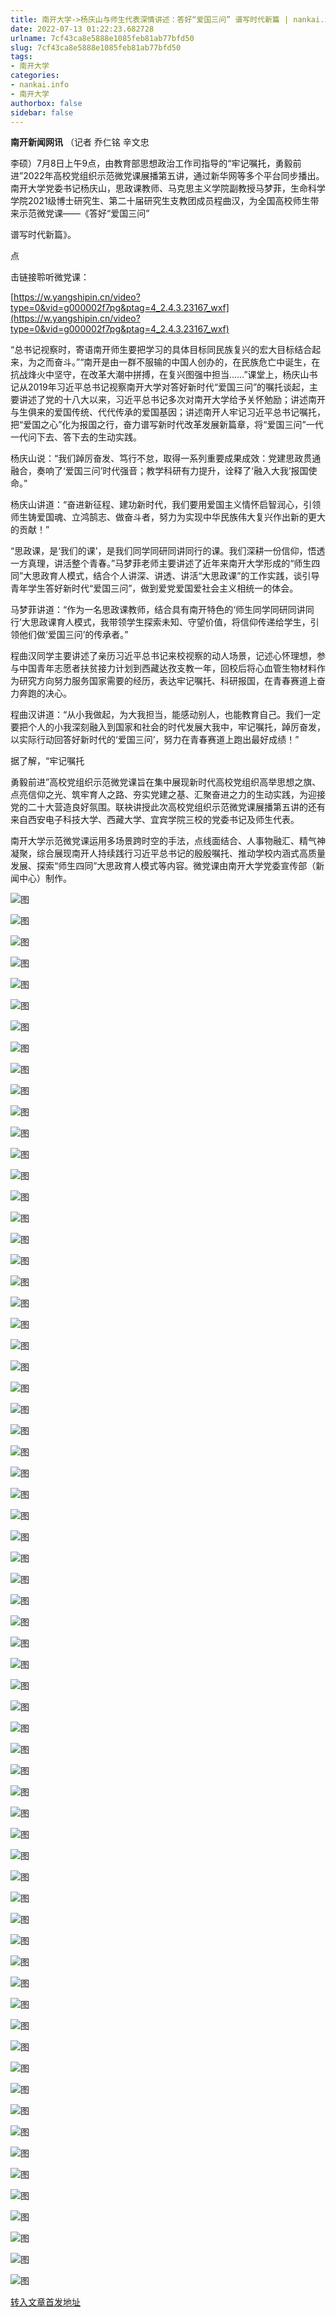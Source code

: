 ```yaml
---
title: 南开大学->杨庆山与师生代表深情讲述：答好“爱国三问” 谱写时代新篇 | nankai.info
date: 2022-07-13 01:22:23.682728
urlname: 7cf43ca8e5888e1085feb81ab77bfd50
slug: 7cf43ca8e5888e1085feb81ab77bfd50
tags: 
- 南开大学
categories:
- nankai.info
- 南开大学
authorbox: false
sidebar: false
---
```

**南开新闻网讯** （记者 乔仁铭 辛文忠

李硕）7月8日上午9点，由教育部思想政治工作司指导的“牢记嘱托，勇毅前进”2022年高校党组织示范微党课展播第五讲，通过新华网等多个平台同步播出。南开大学党委书记杨庆山，思政课教师、马克思主义学院副教授马梦菲，生命科学学院2021级博士研究生、第二十届研究生支教团成员程曲汉，为全国高校师生带来示范微党课——《答好“爱国三问”

谱写时代新篇》。

点
<!--more-->
击链接聆听微党课：

[https://w.yangshipin.cn/video?type=0&vid=g000002f7pg&ptag=4_2.4.3.23167_wxf](https://w.yangshipin.cn/video?type=0&vid=g000002f7pg&ptag=4_2.4.3.23167_wxf)

“总书记视察时，寄语南开师生要把学习的具体目标同民族复兴的宏大目标结合起来，为之而奋斗。”“南开是由一群不服输的中国人创办的，在民族危亡中诞生，在抗战烽火中坚守，在改革大潮中拼搏，在复兴图强中担当……”课堂上，杨庆山书记从2019年习近平总书记视察南开大学对答好新时代“爱国三问”的嘱托谈起，主要讲述了党的十八大以来，习近平总书记多次对南开大学给予关怀勉励；讲述南开与生俱来的爱国传统、代代传承的爱国基因；讲述南开人牢记习近平总书记嘱托，把“爱国之心”化为报国之行，奋力谱写新时代改革发展新篇章，将“爱国三问”一代一代问下去、答下去的生动实践。

杨庆山说：“我们踔厉奋发、笃行不怠，取得一系列重要成果成效：党建思政贯通融合，奏响了‘爱国三问’时代强音；教学科研有力提升，诠释了‘融入大我’报国使命。”

杨庆山讲道：“奋进新征程、建功新时代，我们要用爱国主义情怀启智润心，引领师生铸爱国魂、立鸿鹄志、做奋斗者，努力为实现中华民族伟大复兴作出新的更大的贡献！”

“思政课，是‘我们的课’，是我们同学同研同讲同行的课。我们深耕一份信仰，悟透一方真理，讲活整个青春。”马梦菲老师主要讲述了近年来南开大学形成的“师生四同”大思政育人模式，结合个人讲深、讲透、讲活“大思政课”的工作实践，谈引导青年学生答好新时代“爱国三问”，做到爱党爱国爱社会主义相统一的体会。

马梦菲讲道：“作为一名思政课教师，结合具有南开特色的‘师生同学同研同讲同行’大思政课育人模式，我带领学生探索未知、守望价值，将信仰传递给学生，引领他们做‘爱国三问’的传承者。”

程曲汉同学主要讲述了亲历习近平总书记来校视察的动人场景，记述心怀理想，参与中国青年志愿者扶贫接力计划到西藏达孜支教一年，回校后将心血管生物材料作为研究方向努力服务国家需要的经历，表达牢记嘱托、科研报国，在青春赛道上奋力奔跑的决心。

程曲汉讲道：“从小我做起，为大我担当，能感动别人，也能教育自己。我们一定要把个人的小我深刻融入到国家和社会的时代发展大我中，牢记嘱托，踔厉奋发，以实际行动回答好新时代的‘爱国三问’，努力在青春赛道上跑出最好成绩！”

据了解，“牢记嘱托

勇毅前进”高校党组织示范微党课旨在集中展现新时代高校党组织高举思想之旗、点亮信仰之光、筑牢育人之路、夯实党建之基、汇聚奋进之力的生动实践，为迎接党的二十大营造良好氛围。联袂讲授此次高校党组织示范微党课展播第五讲的还有来自西安电子科技大学、西藏大学、宜宾学院三校的党委书记及师生代表。

南开大学示范微党课运用多场景跨时空的手法，点线面结合、人事物融汇、精气神凝聚，综合展现南开人持续践行习近平总书记的殷殷嘱托、推动学校内涵式高质量发展、探索“师生四同”大思政育人模式等内容。微党课由南开大学党委宣传部（新闻中心）制作。

![图](http://news.nankai.edu.cn/ywsd/system/2022/07/08/g)

![图](http://news.nankai.edu.cn/ywsd/system/2022/07/08/p)

![图](http://news.nankai.edu.cn/ywsd/system/2022/07/08/j)

![图](http://news.nankai.edu.cn/ywsd/system/2022/07/08/)

![图](http://news.nankai.edu.cn/ywsd/system/2022/07/08/6)

![图](http://news.nankai.edu.cn/ywsd/system/2022/07/08/d)

![图](http://news.nankai.edu.cn/ywsd/system/2022/07/08/e)

![图](http://news.nankai.edu.cn/ywsd/system/2022/07/08/1)

![图](http://news.nankai.edu.cn/ywsd/system/2022/07/08/c)

![图](http://news.nankai.edu.cn/ywsd/system/2022/07/08/3)

![图](http://news.nankai.edu.cn/ywsd/system/2022/07/08/2)

![图](http://news.nankai.edu.cn/ywsd/system/2022/07/08/0)

![图](http://news.nankai.edu.cn/ywsd/system/2022/07/08/_)

![图](http://news.nankai.edu.cn/ywsd/system/2022/07/08/9)

![图](http://news.nankai.edu.cn/ywsd/system/2022/07/08/5)

![图](http://news.nankai.edu.cn/ywsd/system/2022/07/08/6)

![图](http://news.nankai.edu.cn/ywsd/system/2022/07/08/6)

![图](http://news.nankai.edu.cn/ywsd/system/2022/07/08/4)

![图](http://news.nankai.edu.cn/ywsd/system/2022/07/08/0)

![图](http://news.nankai.edu.cn/ywsd/system/2022/07/08/0)

![图](http://news.nankai.edu.cn/ywsd/system/2022/07/08/0)

![图](http://news.nankai.edu.cn/ywsd/system/2022/07/08/3)

![图](http://news.nankai.edu.cn/ywsd/system/2022/07/08/0)

![图](http://news.nankai.edu.cn/ywsd/system/2022/07/08/0)

![图](http://news.nankai.edu.cn/)

![图](http://news.nankai.edu.cn/ywsd/system/2022/07/08/6)

![图](http://news.nankai.edu.cn/ywsd/system/2022/07/08/6)

![图](http://news.nankai.edu.cn/ywsd/system/2022/07/08/4)

![图](http://news.nankai.edu.cn/)

![图](http://news.nankai.edu.cn/ywsd/system/2022/07/08/0)

![图](http://news.nankai.edu.cn/ywsd/system/2022/07/08/0)

![图](http://news.nankai.edu.cn/ywsd/system/2022/07/08/0)

![图](http://news.nankai.edu.cn/)

![图](http://news.nankai.edu.cn/ywsd/system/2022/07/08/3)

![图](http://news.nankai.edu.cn/ywsd/system/2022/07/08/0)

![图](http://news.nankai.edu.cn/ywsd/system/2022/07/08/0)

![图](http://news.nankai.edu.cn/)

![图](http://news.nankai.edu.cn/ywsd/system/2022/07/08/c)

![图](http://news.nankai.edu.cn/ywsd/system/2022/07/08/i)

![图](http://news.nankai.edu.cn/ywsd/system/2022/07/08/p)

![图](http://news.nankai.edu.cn/)

![图](http://news.nankai.edu.cn/ywsd/system/2022/07/08/n)

![图](http://news.nankai.edu.cn/ywsd/system/2022/07/08/c)

![图](http://news.nankai.edu.cn/ywsd/system/2022/07/08/)

![图](http://news.nankai.edu.cn/ywsd/system/2022/07/08/u)

![图](http://news.nankai.edu.cn/ywsd/system/2022/07/08/d)

![图](http://news.nankai.edu.cn/ywsd/system/2022/07/08/e)

![图](http://news.nankai.edu.cn/ywsd/system/2022/07/08/)

![图](http://news.nankai.edu.cn/ywsd/system/2022/07/08/i)

![图](http://news.nankai.edu.cn/ywsd/system/2022/07/08/a)

![图](http://news.nankai.edu.cn/ywsd/system/2022/07/08/k)

![图](http://news.nankai.edu.cn/ywsd/system/2022/07/08/n)

![图](http://news.nankai.edu.cn/ywsd/system/2022/07/08/a)

![图](http://news.nankai.edu.cn/ywsd/system/2022/07/08/n)

![图](http://news.nankai.edu.cn/ywsd/system/2022/07/08/)

![图](http://news.nankai.edu.cn/ywsd/system/2022/07/08/s)

![图](http://news.nankai.edu.cn/ywsd/system/2022/07/08/w)

![图](http://news.nankai.edu.cn/ywsd/system/2022/07/08/e)

![图](http://news.nankai.edu.cn/ywsd/system/2022/07/08/n)

![图](http://news.nankai.edu.cn/)

![图](http://news.nankai.edu.cn/)

![图](http://news.nankai.edu.cn/ywsd/system/2022/07/08/:)

![图](http://news.nankai.edu.cn/ywsd/system/2022/07/08/p)

![图](http://news.nankai.edu.cn/ywsd/system/2022/07/08/t)

![图](http://news.nankai.edu.cn/ywsd/system/2022/07/08/t)

![图](http://news.nankai.edu.cn/ywsd/system/2022/07/08/h)

[转入文章首发地址](http://news.nankai.edu.cn/ywsd/system/2022/07/08/030051995.shtml)